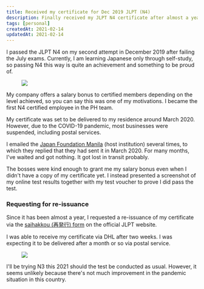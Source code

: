 ```yaml
---
title: Received my certificate for Dec 2019 JLPT (N4)
description: Finally received my JLPT N4 certificate after almost a year.
tags: [personal]
createdAt: 2021-02-14
updatedAt: 2021-02-14
---
```


I passed the JLPT N4 on my second attempt in December 2019 after failing the July exams. Currently, I am learning Japanese only through self-study, so passing N4 this way is quite an achievement and something to be proud of.

<figure>
  <a href="/media/received-n4-certificate-01.jpg" target="_blank">
    <img src="/media/received-n4-certificate-01.jpg" />
  </a>
</figure>

My company offers a salary bonus to certified members depending on the level achieved, so you can say this was one of my motivations. I became the first N4 certified employee in the PH team.

My certificate was set to be delivered to my residence around March 2020. However, due to the COVID-19 pandemic, most businesses were suspended, including postal services.

I emailed the [Japan Foundation Manila](https://jfmo.org.ph) (host institution) several times, to which they replied that they had sent it in March 2020. For many months, I've waited and got nothing. It got lost in transit probably.

The bosses were kind enough to grant me my salary bonus even when I didn't have a copy of my certificate yet. I instead presented a screenshot of my online test results together with my test voucher to prove I did pass the test.

### Requesting for re-issuance

Since it has been almost a year, I requested a re-issuance of my certificate via the [saihakkou (再発行) form](https://www.jlpt.jp/e/certificate/other.html) on the official JLPT website.

I was able to receive my certificate via DHL after two weeks. I was expecting it to be delivered after a month or so via postal service.

<figure>
  <a href="/media/received-n4-certificate-02.jpg" target="_blank">
    <img src="/media/received-n4-certificate-02.jpg" />
  </a>
</figure>

I'll be trying N3 this 2021 should the test be conducted as usual. However, it seems unlikely because there's not much improvement in the pandemic situation in this country.
